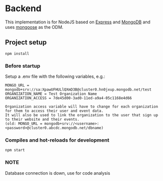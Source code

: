 # Backend

This implementation is for NodeJS based on [Express](https://expressjs.com/) and [MongoDB](https://www.mongodb.com/) and uses [mongoose](https://mongoosejs.com/) as the ODM.

## Project setup
```
npm install
```

### Before startup 
Setup a .env file with the following variables, e.g.:

```
MONGO_URL = mongodb+srv://sa:XpawUFHULlQXmD3B@cluster0.hn0jxup.mongodb.net/test
ORGANIZATION_NAME = Test Organization Name
ORGANIZATION_ACCESS = 7de45d00-3ad0-11ed-a9a4-05c1168e4d66

Organization access variable will have to change for each organization for them to access their user and event data.
It will also be used to link the organization to the user that sign up to their website and their events.
(old: MONGO_URL = mongodb+srv://<username>:<password>@cluster0.abcdc.mongodb.net/dbname)
```

### Compiles and hot-reloads for development
```
npm start
```
### NOTE
Database connection is down, use for code analysis